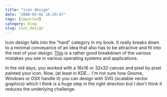 ```yaml
---
title: "icon design"
date: "2008-03-02 16:20:47"
tags: [imported]
category: blog
slug: icon_design
---
```


Icon design falls into the "hard" category in my book. It really breaks down to a minimal conveyance of an idea that also has to be attractive and fit into the rest of your design. <a href="https://turbomilk.com/truestories/cookbook/criticism/10-mistakes-in-icon-design/">This</a> is a rather good breakdown of the various mistakes you see in various operating systems and applications.

In the old days, you worked with a 16x16 or 32x32 canvas and pixel by pixel painted your icon. Now, (at least in KDE... I'm not sure how Gnome, Windows or OSX handle it) you can design with SVG (scalable vector graphics) which I think is a huge step in the right direction but I don't think it reduces the underlying challenge.
